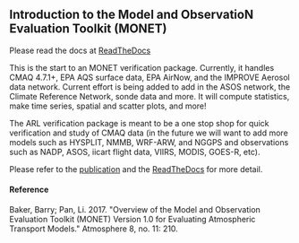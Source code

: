
## Introduction to the Model and ObservatioN Evaluation Toolkit (MONET)

Please read the docs at [ReadTheDocs](https://monet-arl.readthedocs.io)

This is the start to an MONET verification package. Currently, it handles CMAQ 4.7.1+, EPA AQS surface data, EPA AirNow, and the IMPROVE Aerosol data network. Current effort is being added to add in the ASOS network, the Climate Reference Network, sonde data and more. It will compute statistics, make time series, spatial and scatter plots, and more!

The ARL verification package is meant to be a one stop shop for quick verification and study of CMAQ data (in the future we will want to add more models such as HYSPLIT, NMMB, WRF-ARW, and NGGPS and observations such as NADP, ASOS, iicart flight data, VIIRS, MODIS, GOES-R, etc).

Please refer to the [publication](http://www.mdpi.com/2073-4433/8/11/210) and the [ReadTheDocs](https://monet-arl.readthedocs.io/en/develop/) for more detail.

#### Reference

Baker, Barry; Pan, Li.	2017. "Overview of the Model and Observation Evaluation Toolkit (MONET) Version 1.0 for Evaluating Atmospheric Transport Models." Atmosphere 8, no. 11: 210.
